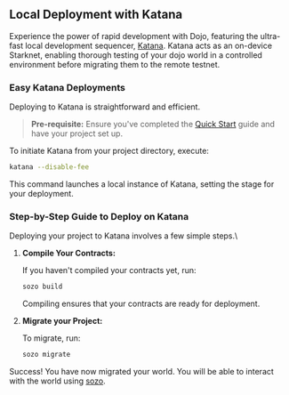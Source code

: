## Local Deployment with Katana

Experience the power of rapid development with Dojo, featuring the ultra-fast local development sequencer, [Katana](../toolchain/katana/overview.md). Katana acts as an on-device Starknet, enabling thorough testing of your dojo world in a controlled environment before migrating them to the remote testnet.

### Easy Katana Deployments

Deploying to Katana is straightforward and efficient.

> **Pre-requisite:** Ensure you've completed the [Quick Start](../getting-started/quick-start.md) guide and have your project set up.

To initiate Katana from your project directory, execute:

```bash
katana --disable-fee
```

This command launches a local instance of Katana, setting the stage for your deployment.

### Step-by-Step Guide to Deploy on Katana

Deploying your project to Katana involves a few simple steps.\

1. **Compile Your Contracts:**

   If you haven't compiled your contracts yet, run:

   ```bash
   sozo build
   ```

   Compiling ensures that your contracts are ready for deployment.

2. **Migrate your Project:**

   To migrate, run:

   ```bash
   sozo migrate
   ```

Success! You have now migrated your world. You will be able to interact with the world using [sozo](../toolchain/sozo/overview.md).
